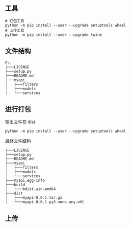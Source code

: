 ## 工具

```shell
# 打包工具
python -m pip install --user --upgrade setuptools wheel
# 上传工具
python -m pip install --user --upgrade twine
```

## 文件结构

```
F:.
├───LICENSE
├───setup.py
├───README.md
├───myapi
│   ├───filters
│   ├───models
│   └───services
```

## 进行打包

输出文件在 dist

```shell
python -m pip install --user --upgrade setuptools wheel
```

最终文件结构

```
├───LICENSE
├───setup.py
├───README.md
├───myapi
│   ├───filters
│   ├───models
│   └───services
├───myapi.egg-info
├───build
│   └───bdist.win-amd64
├───dist
│   ├───myapi-0.0.1.tar.gz
│   └───myapi-0.0.1-py3-none-any.whl
```

## 上传

